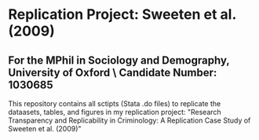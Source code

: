 # Replication Project: Sweeten et al. (2009)
## For the MPhil in Sociology and Demography, University of Oxford  \\ Candidate Number: 1030685


This repository contains all sctipts (Stata .do files) to replicate the dataasets, tables, and figures in my replication project: 
"Research Transparency and Replicability in Criminology: A Replication Case Study of Sweeten et al. (2009)" 
